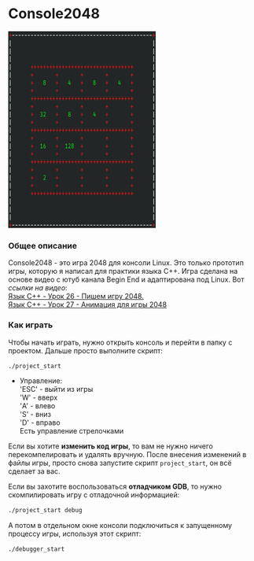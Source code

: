# Console2048

<img src="https://github.com/OtryvnoyKalendar/console2048/blob/main/screenshots/screenshot%201.png" height="400" width="300" >

### Общее описание
Console2048 - это игра 2048 для консоли Linux. Это только прототип игры, которую я написал для практики языка C++.
Игра сделана на основе видео с ютуб канала Begin End и адаптирована под Linux. Вот *ссылки на видео*:  
[Язык С++ - Урок 26 - Пишем игру 2048.](https://www.youtube.com/watch?v=kxjj89Sf45M&pp=ygU30K_Qt9GL0Log0KErKyAtINCj0YDQvtC6IDI2IC0g0J_QuNGI0LXQvCDQuNCz0YDRgyAyMDQ4Lg%3D%3D)  
[Язык С++ - Урок 27 - Анимация для игры 2048](https://www.youtube.com/watch?v=P0H9VsKQz5o&pp=ygU30K_Qt9GL0Log0KErKyAtINCj0YDQvtC6IDI2IC0g0J_QuNGI0LXQvCDQuNCz0YDRgyAyMDQ4Lg%3D%3D)  

### Как играть
Чтобы начать играть, нужно открыть консоль и перейти в папку с проектом. Дальше просто выполните скрипт:
```sh
./project_start
```

- Управление:  
'ESC' - выйти из игры  
'W' - вверх  
'A' - влево  
'S' - вниз  
'D' - вправо  
Есть управление стрелочками  

Если вы хотите **изменить код игры**, то вам не нужно ничего перекомпелировать и удалять вручную. После внесения изменений в файлы игры, просто снова запустите скрипт `project_start`, он всё сделает за вас.

Если вы захотите воспользоваться **отладчиком GDB**, то нужно скомпилировать игру с отладочной информацией:
```sh
./project_start debug
```
А потом в отдельном окне консоли подключиться к запущенному процессу игры, используя этот скрипт:
```sh
./debugger_start
```

